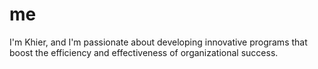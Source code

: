 # me
I'm Khier, and I'm passionate about developing innovative programs that boost the efficiency and effectiveness of organizational success.
